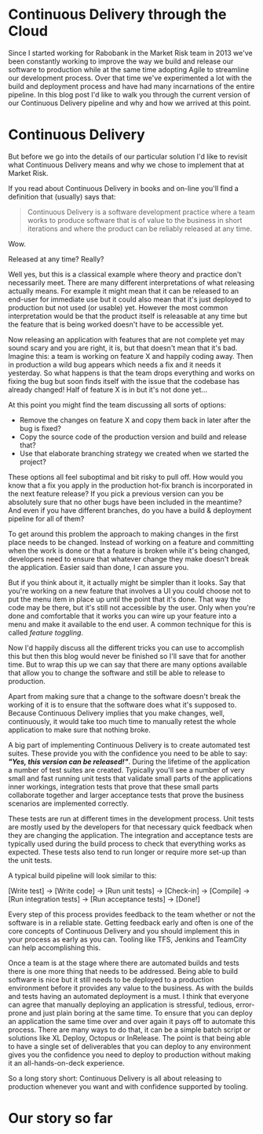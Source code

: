# Continuous Delivery through the Cloud
Since I started working for Rabobank in the Market Risk team in 2013 we've been constantly working to improve the way we build and release our software to production while at the same time adopting Agile to streamline our development process. Over that time we've experimented a lot with the build and deployment process and have had many incarnations of the entire pipeline. In this blog post I'd like to walk you through the current version of our Continuous Delivery pipeline and why and how we arrived at this point.

# Continuous Delivery
But before we go into the details of our particular solution I'd like to revisit what Continuous Delivery means and why we chose to implement that at Market Risk.  

If you read about Continuous Delivery in books and on-line you'll find a definition that (usually) says that:
>Continuous Delivery is a software development practice where a team works to produce software that is of value to the business in short iterations and where the product can be reliably released at any time.

Wow.

Released at any time? Really?

Well yes, but this is a classical example where theory and practice don't necessarily meet. There are many different interpretations of what releasing actually means. For example it might mean that it can be released to an end-user for immediate use but it could also mean that it's just deployed to production but not used (or usable) yet. However the most common interpretation would be that the product itself is releasable at any time but the feature that is being worked doesn't have to be accessible yet.

Now releasing an application with features that are not complete yet may sound scary and you are right, it is, but that doesn't mean that it's bad. Imagine this: a team is working on feature X and happily coding away. Then in production a wild bug appears which needs a fix and it needs it yesterday. So what happens is that the team drops everything and works on fixing the bug but soon finds itself with the issue that the codebase has already changed! Half of feature X is in but it's not done yet...  

At this point you might find the team discussing all sorts of options:  

* Remove the changes on feature X and copy them back in later after the bug is fixed?
* Copy the source code of the production version and build and release that?
* Use that elaborate branching strategy we created when we started the project?

These options all feel suboptimal and bit risky to pull off. How would you know that a fix you apply in the production hot-fix branch is incorporated in the next feature release? If you pick a previous version can you be absolutely sure that no other bugs have been included in the meantime? And even if you have different branches, do you have a build & deployment pipeline for all of them?

To get around this problem the approach to making changes in the first place needs to be changed. Instead of working on a feature and committing when the work is done or that a feature is broken while it's being changed, developers need to ensure that whatever change they make doesn't break the application. Easier said than done, I can assure you.

But if you think about it, it actually might be simpler than it looks. Say that you're working on a new feature that involves a UI you could choose not to put the menu item in place up until the point that it's done. That way the code may be there, but it's still not accessible by the user. Only when you're done and comfortable that it works you can wire up your feature into a menu and make it available to the end user. A common technique for this is called *feature toggling*.

Now I'd happily discuss all the different tricks you can use to accomplish this but then this blog would never be finished so I'll save that for another time. But to wrap this up we can say that there are many options available that allow you to change the software and still be able to release to production.

Apart from making sure that a change to the software doesn't break the working of it is to ensure that the software does what it's supposed to. Because Continuous Delivery implies that you make changes, well, continuously, it would take too much time to manually retest the whole application to make sure that nothing broke.

A big part of implementing Continuous Delivery is to create automated test suites. These provide you with the confidence you need to be able to say: ***"Yes, this version can be released!"***. During the lifetime of the application a number of test suites are created. Typically you'll see a number of very small and fast running unit tests that validate small parts of the applications inner workings, integration tests that prove that these small parts collaborate together and larger acceptance tests that prove the business scenarios are implemented correctly.

These tests are run at different times in the development process. Unit tests are mostly used by the developers for that necessary quick feedback when they are changing the application. The integration and acceptance tests are typically used during the build process to check that everything works as expected. These tests also tend to run longer or require more set-up than the unit tests.

A typical build pipeline will look similar to this:

[Write test] -> [Write code] -> [Run unit tests] -> [Check-in] -> [Compile] -> [Run integration tests] -> [Run acceptance tests] -> [Done!]

Every step of this process provides feedback to the team whether or not the software is in a reliable state. Getting feedback early and often is one of the core concepts of Continuous Delivery and you should implement this in your process as early as you can. Tooling like TFS, Jenkins and TeamCity can help accomplishing this.

Once a team is at the stage where there are automated builds and tests there is one more thing that needs to be addressed. Being able to build software is nice but it still needs to be deployed to a production environment before it provides any value to the business. As with the builds and tests having an automated deployment is a must. I think that everyone can agree that manually deploying an application is stressful, tedious, error-prone and just plain boring at the same time. To ensure that you can deploy an application the same time over and over again it pays off to automate this process. There are many ways to do that, it can be a simple batch script or solutions like XL Deploy, Octopus or InRelease. The point is that being able to have a single set of deliverables that you can deploy to any environment gives you the confidence you need to deploy to production without making it an all-hands-on-deck experience.

So a long story short: Continuous Delivery is all about releasing to production whenever you want and with confidence supported by tooling.

# Our story so far
